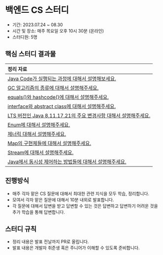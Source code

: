 # 백엔드 CS 스터디

- 기간: 2023.07.24 ~ 08.30
- 시간 및 장소: 매주 목요일 오후 10시 30분 (온라인)
- 스터디원: 5명

## 핵심 스터디 결과물

| 정리 자료                                                                                                                       |
|:----------------------------------------------------------------------------------------------------------------------------|
| [Java Code가 실행되는 과정에 대해서 설명해보세요.](https://github.com/COW-edu/backend-cs-study/blob/main/questions/1-java/1.md)              |
| [GC 알고리즘의 종류에 대해서 설명해주세요.](https://github.com/COW-edu/backend-cs-study/blob/main/questions/1-java/2.md)                     |
| [equals()와 hashcode()에 대해서 설명해주세요.](https://github.com/COW-edu/backend-cs-study/blob/main/questions/1-java/3.md)            |
| [interface와 abstract class에 대해서 설명해주세요.](https://github.com/COW-edu/backend-cs-study/blob/main/questions/1-java/4.md)       |
| [LTS 버전인 Java 8,11,17,21의 주요 변경사항 대해서 설명해주세요.](https://github.com/COW-edu/backend-cs-study/blob/main/questions/1-java/5.md) |
| [Enum에 대해서 설명해주세요.](https://github.com/COW-edu/backend-cs-study/blob/main/questions/1-java/6.md)                            |
| [제너릭 대해서 설명해주세요.](https://github.com/COW-edu/backend-cs-study/blob/main/questions/1-java/7.md)                              |
| [Map의 구현체들에 대해서 설명해주세요.](https://github.com/COW-edu/backend-cs-study/blob/main/questions/1-java/8.md)                  |
| [Stream에 대해서 설명해주세요.](https://github.com/COW-edu/backend-cs-study/blob/main/questions/1-java/9.md)                    |
| [Java에서 동시성 제어하는 방법들에 대해서 설명해주세요.](https://github.com/COW-edu/backend-cs-study/blob/main/questions/1-java/10.md)            |
## 진행방식

- 매주 각자 맡은 CS 질문에 대해서 최대한 관련 지식을 모두 학습, 정리합니다.
- 모여서 각자 맡은 질문에 대해서 10분 내외로 발표합니다.
- 각 질문에 대해서 답변을 받고 답변할 수 있는 것은 답변하고 답변하기 어려운 것을 추가 학습을 통해 답변합니다.

## 스터디 규칙

- 정리 내용은 발표 전날까지 PR로 올립니다.
- 발표 내용은 개발자 취준생 혹은 주니어가 이해할 수 있도록 준비합니다.
